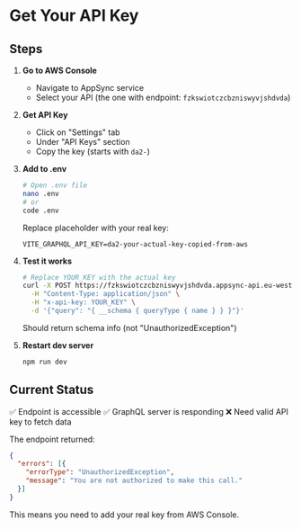 # Get Your API Key

## Steps

1. **Go to AWS Console**
   - Navigate to AppSync service
   - Select your API (the one with endpoint: `fzkswiotczcbzniswyvjshdvda`)

2. **Get API Key**
   - Click on "Settings" tab
   - Under "API Keys" section
   - Copy the key (starts with `da2-`)

3. **Add to .env**
   ```bash
   # Open .env file
   nano .env
   # or
   code .env
   ```
   
   Replace placeholder with your real key:
   ```env
   VITE_GRAPHQL_API_KEY=da2-your-actual-key-copied-from-aws
   ```

4. **Test it works**
   ```bash
   # Replace YOUR_KEY with the actual key
   curl -X POST https://fzkswiotczcbzniswyvjshdvda.appsync-api.eu-west-2.amazonaws.com/graphql \
     -H "Content-Type: application/json" \
     -H "x-api-key: YOUR_KEY" \
     -d '{"query": "{ __schema { queryType { name } } }"}'
   ```
   
   Should return schema info (not "UnauthorizedException")

5. **Restart dev server**
   ```bash
   npm run dev
   ```

## Current Status

✅ Endpoint is accessible
✅ GraphQL server is responding
❌ Need valid API key to fetch data

The endpoint returned:
```json
{
  "errors": [{
    "errorType": "UnauthorizedException",
    "message": "You are not authorized to make this call."
  }]
}
```

This means you need to add your real key from AWS Console.

